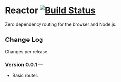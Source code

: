 # Reactor [![Build Status](https://secure.travis-ci.org/bigeasy/reactor.png?branch=master)](http://travis-ci.org/bigeasy/reactor)

Zero dependency routing for the browser and Node.js.

## Change Log 

Changes per release.

### Version 0.0.1 &mdash; 

 * Basic router.
